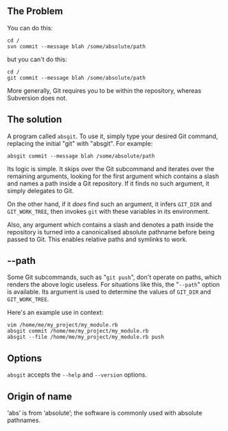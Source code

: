 ## The Problem

You can do this:

    cd /
    svn commit --message blah /some/absolute/path

but you can't do this:

    cd /
    git commit --message blah /some/absolute/path

More generally,
Git requires you to be within the
repository, whereas Subversion does not.

## The solution

A program called `absgit`.
To use it, simply type your desired Git
command, replacing the initial "git" with "absgit".
For example:

    absgit commit --message blah /some/absolute/path

Its logic is simple.
It skips over the Git subcommand and iterates
over the remaining arguments, looking
for the first argument which contains a slash and
names a path inside a Git repository.
If it finds no such argument, it simply delegates to
Git.

On the other hand, if it *does*
find such an argument,
it infers `GIT_DIR` and `GIT_WORK_TREE`,
then invokes `git` with these
variables in its environment.

Also,
any argument which contains a slash and denotes
a path inside the repository is turned into a
canonicalised absolute pathname before being passed to Git.
This enables relative paths and symlinks to work.

## --path

Some Git subcommands,
such as "`git push`",
don't operate on paths, which renders the
above logic useless.
For situations like this,
the "`--path`" option is available.
Its argument is used to determine the values
of
`GIT_DIR` and `GIT_WORK_TREE`.

Here's an example use in context:

    vim /home/me/my_project/my_module.rb
    absgit commit /home/me/my_project/my_module.rb
    absgit --file /home/me/my_project/my_module.rb push

## Options

`absgit` accepts the `--help` and `--version` options.

## Origin of name

‘abs’ is from ‘absolute’;
the software is commonly used with
absolute pathnames.
